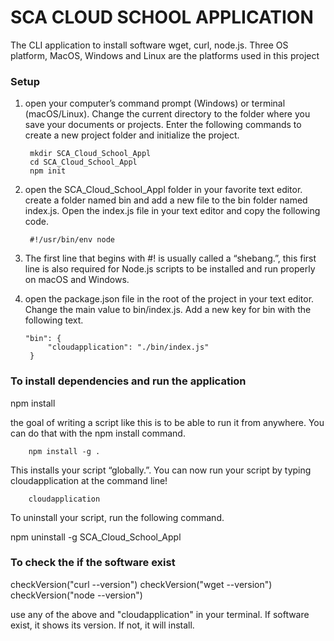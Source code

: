 # SCA CLOUD SCHOOL APPLICATION

The CLI application to install software wget, curl, node.js. Three OS platform, MacOS, Windows and Linux are the platforms used in this project

### Setup
1. open your computer’s command prompt (Windows) or terminal (macOS/Linux). Change the current directory to the folder where you save your documents or projects. Enter the following commands to create a new project folder and initialize the project.

        mkdir SCA_Cloud_School_Appl
        cd SCA_Cloud_School_Appl
        npm init
2. open the SCA_Cloud_School_Appl folder in your favorite text editor. create a folder named bin and add a new file to the bin folder named index.js. Open the index.js file in your text editor and copy the following code.

        #!/usr/bin/env node

3. The first line that begins with #! is usually called a “shebang.”, this first line is also required for Node.js scripts to be installed and run properly on macOS and Windows.

4.  open the package.json file in the root of the project in your text editor. Change the main value to bin/index.js. Add a new key for bin with the following text.

        "bin": {
             "cloudapplication": "./bin/index.js"
         }
### To install dependencies and run the application
 npm install

the goal of writing a script like this is to be able to run it from anywhere. You can do that with the npm install command.

        npm install -g .

This installs your script “globally.”.  You can now run your script by typing cloudapplication at the command line!

        cloudapplication
        
To uninstall your script, run the following command.

npm uninstall -g SCA_Cloud_School_Appl


### To check the if the software exist

checkVersion("curl --version")
checkVersion("wget --version")
checkVersion("node --version")
 
use any of the above and "cloudapplication" in your terminal. If software exist, it shows its version. If not, it will install. 